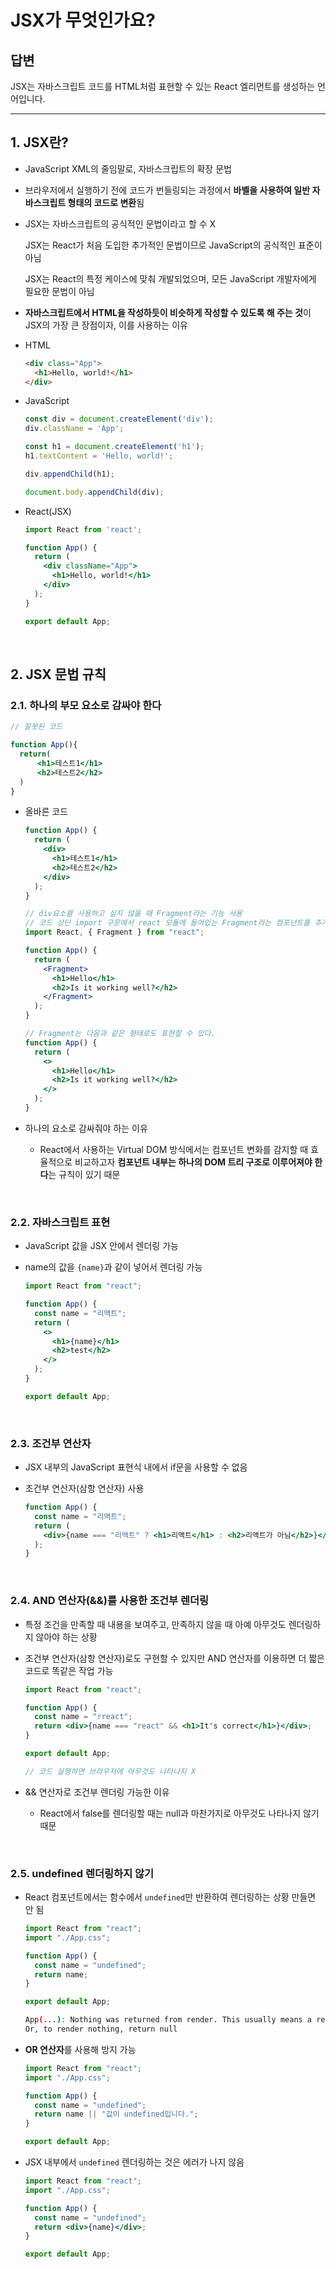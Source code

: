 # JSX가 무엇인가요?

## 답변

JSX는 자바스크립트 코드를 HTML처럼 표현할 수 있는 React 엘리먼트를 생성하는 언어입니다.

---

## 1. JSX란?

- JavaScript XML의 줄임말로, 자바스크립트의 확장 문법
- 브라우저에서 실행하기 전에 코드가 번들링되는 과정에서 **바벨을 사용하여 일반 자바스크립트 형태의 코드로 변환**됨
- JSX는 자바스크립트의 공식적인 문법이라고 할 수 X
    
    JSX는 React가 처음 도입한 추가적인 문법이므로 JavaScript의 공식적인 표준이 아님
    
    JSX는 React의 특정 케이스에 맞춰 개발되었으며, 모든 JavaScript 개발자에게 필요한 문법이 아님
    
- **자바스크립트에서 HTML을 작성하듯이 비슷하게 작성할 수 있도록 해 주는 것**이 JSX의 가장 큰 장점이자, 이를 사용하는 이유

- HTML
    
    ```html
    <div class="App">
      <h1>Hello, world!</h1>
    </div>
    ```
    
- JavaScript
    
    ```jsx
    const div = document.createElement('div');
    div.className = 'App';
    
    const h1 = document.createElement('h1');
    h1.textContent = 'Hello, world!';
    
    div.appendChild(h1);
    
    document.body.appendChild(div);
    ```
    
- React(JSX)
    
    ```jsx
    import React from 'react';
    
    function App() {
      return (
        <div className="App">
          <h1>Hello, world!</h1>
        </div>
      );
    }
    
    export default App;
    ```
    
<br>

## 2. JSX 문법 규칙

### 2.1. 하나의 부모 요소로 감싸야 한다

```jsx
// 잘못된 코드

function App(){
  return(
      <h1>테스트1</h1>
      <h2>테스트2</h2>
  )
}
```

- 올바른 코드
    
    ```jsx
    function App() {
      return (
        <div>
          <h1>테스트1</h1>
          <h2>테스트2</h2>
        </div>
      );
    }
    ```
    
    ```jsx
    // div요소를 사용하고 싶지 않을 때 Fragment라는 기능 사용
    // 코드 상단 import 구문에서 react 모듈에 들어있는 Fragment라는 컴포넌트를 추가로 불러오기
    import React, { Fragment } from "react";
    
    function App() {
      return (
        <Fragment>
          <h1>Hello</h1>
          <h2>Is it working well?</h2>
        </Fragment>
      );
    }
    ```
    
    ```jsx
    // Fragment는 다음과 같은 형태로도 표현할 수 있다.
    function App() {
      return (
        <>
          <h1>Hello</h1>
          <h2>Is it working well?</h2>
        </>
      );
    }
    ```
    
- 하나의 요소로 감싸줘야 하는 이유
    - React에서 사용하는 Virtual DOM 방식에서는 컴포넌트 변화를 감지할 때 효율적으로 비교하고자 **컴포넌트 내부는 하나의 DOM 트리 구조로 이루어져야 한다**는 규칙이 있기 때문

<br>

### 2.2. 자바스크립트 표현

- JavaScript 값을 JSX 안에서 렌더링 가능
- name의 값을 `{name}`과 같이 넣어서 렌더링 가능
    
    ```jsx
    import React from "react";
    
    function App() {
      const name = "리액트";
      return (
        <>
          <h1>{name}</h1>
          <h2>test</h2>
        </>
      );
    }
    
    export default App;
    ```

<br>

### 2.3. 조건부 연산자

- JSX 내부의 JavaScript 표현식 내에서 if문을 사용할 수 없음
- 조건부 연산자(삼항 연산자) 사용
    
    ```jsx
    function App() {
      const name = "리액트";
      return (
        <div>{name === "리액트" ? <h1>리액트</h1> : <h2>리액트가 아님</h2>}</div>
      );
    }
    ```

<br>

### 2.4. AND 연산자(&&)를 사용한 조건부 렌더링

- 특정 조건을 만족할 때 내용을 보여주고, 만족하지 않을 때 아예 아무것도 렌더링하지 않아야 하는 상황
- 조건부 연산자(삼항 연산자)로도 구현할 수 있지만 AND 연산자를 이용하면 더 짧은 코드로 똑같은 작업 가능
    
    ```jsx
    import React from "react";
    
    function App() {
      const name = "rreact";
      return <div>{name === "react" && <h1>It's correct</h1>}</div>;
    }
    
    export default App;
    
    // 코드 실행하면 브라우저에 아무것도 나타나지 X
    ```
    
- && 연산자로 조건부 렌더링 가능한 이유
    - React에서 false를 렌더링할 때는 null과 마찬가지로 아무것도 나타나지 않기 때문

<br>

### 2.5. undefined 렌더링하지 않기

- React 컴포넌트에서는 함수에서 `undefined`만 반환하여 렌더링하는 상황 만들면 안 됨
    
    ```jsx
    import React from "react";
    import "./App.css";
    
    function App() {
      const name = "undefined";
      return name;
    }
    
    export default App;
    ```
    
    ```bash
    App(...): Nothing was returned from render. This usually means a return statement is missing. 
    Or, to render nothing, return null
    ```
    
- **OR 연산자**를 사용해 방지 가능
    
    ```jsx
    import React from "react";
    import "./App.css";
    
    function App() {
      const name = "undefined";
      return name || "값이 undefined입니다.";
    }
    
    export default App;
    ```
    
- JSX 내부에서 `undefined` 렌더링하는 것은 에러가 나지 않음
    
    ```jsx
    import React from "react";
    import "./App.css";
    
    function App() {
      const name = "undefined";
      return <div>{name}</div>;
    }
    
    export default App;
    ```
